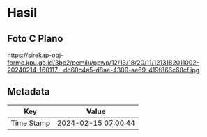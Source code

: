 # Hasil

## Foto C Plano

https://sirekap-obj-formc.kpu.go.id/3be2/pemilu/ppwp/12/13/18/20/11/1213182011002-20240214-160117--dd60c4a5-d8ae-4309-ae69-419f866c68cf.jpg


## Metadata

| Key        | Value               |
| ---------- | ------------------- |
| Time Stamp | 2024-02-15 07:00:44 |



